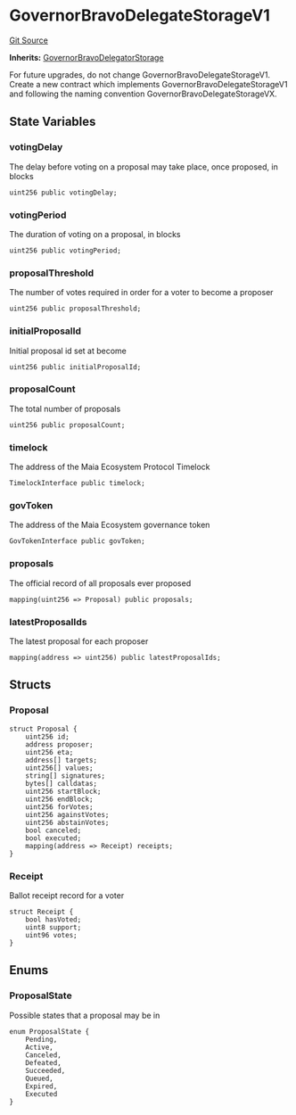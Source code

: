 # GovernorBravoDelegateStorageV1
[Git Source](https://github.com/Maia-DAO/test-env-V2/blob/84b5f9e8695c91ddb02f27bb3dfb1c652f55ced4/governance/GovernorBravoInterfaces.sol)

**Inherits:**
[GovernorBravoDelegatorStorage](/out-of-scope/governance/GovernorBravoInterfaces.sol/contract.GovernorBravoDelegatorStorage.md)

For future upgrades, do not change GovernorBravoDelegateStorageV1. Create a new
contract which implements GovernorBravoDelegateStorageV1 and following the naming convention
GovernorBravoDelegateStorageVX.


## State Variables
### votingDelay
The delay before voting on a proposal may take place, once proposed, in blocks


```solidity
uint256 public votingDelay;
```


### votingPeriod
The duration of voting on a proposal, in blocks


```solidity
uint256 public votingPeriod;
```


### proposalThreshold
The number of votes required in order for a voter to become a proposer


```solidity
uint256 public proposalThreshold;
```


### initialProposalId
Initial proposal id set at become


```solidity
uint256 public initialProposalId;
```


### proposalCount
The total number of proposals


```solidity
uint256 public proposalCount;
```


### timelock
The address of the Maia Ecosystem Protocol Timelock


```solidity
TimelockInterface public timelock;
```


### govToken
The address of the Maia Ecosystem governance token


```solidity
GovTokenInterface public govToken;
```


### proposals
The official record of all proposals ever proposed


```solidity
mapping(uint256 => Proposal) public proposals;
```


### latestProposalIds
The latest proposal for each proposer


```solidity
mapping(address => uint256) public latestProposalIds;
```


## Structs
### Proposal

```solidity
struct Proposal {
    uint256 id;
    address proposer;
    uint256 eta;
    address[] targets;
    uint256[] values;
    string[] signatures;
    bytes[] calldatas;
    uint256 startBlock;
    uint256 endBlock;
    uint256 forVotes;
    uint256 againstVotes;
    uint256 abstainVotes;
    bool canceled;
    bool executed;
    mapping(address => Receipt) receipts;
}
```

### Receipt
Ballot receipt record for a voter


```solidity
struct Receipt {
    bool hasVoted;
    uint8 support;
    uint96 votes;
}
```

## Enums
### ProposalState
Possible states that a proposal may be in


```solidity
enum ProposalState {
    Pending,
    Active,
    Canceled,
    Defeated,
    Succeeded,
    Queued,
    Expired,
    Executed
}
```

